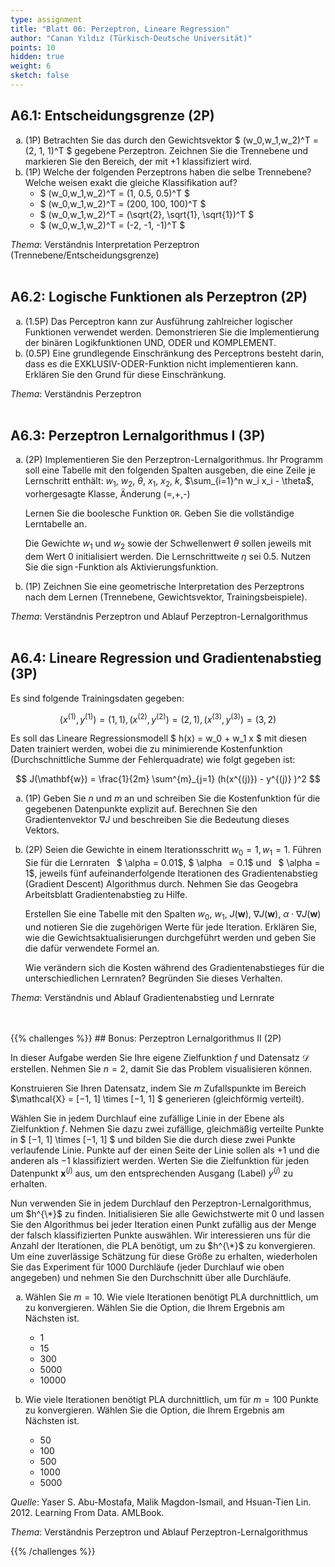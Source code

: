 ```yaml
---
type: assignment
title: "Blatt 06: Perzeptron, Lineare Regression"
author: "Canan Yıldız (Türkisch-Deutsche Universität)"
points: 10
hidden: true
weight: 6
sketch: false
---
```


<style type="text/css">
    ul { list-style-type: lower-alpha; }
    ul ul { list-style-type: circle; }
</style>



## A6.1: Entscheidungsgrenze (2P)

*   (1P) Betrachten Sie das durch den Gewichtsvektor $ (w_0,w_1,w_2)^T = (2, 1, 1)^T $ gegebene Perzeptron. Zeichnen Sie die Trennebene und markieren Sie den Bereich, der mit $+1$ klassifiziert wird.
*   (1P) Welche der folgenden Perzeptrons haben die selbe Trennebene? Welche weisen exakt die gleiche Klassifikation auf?
    *   $ (w_0,w_1,w_2)^T = (1, 0.5, 0.5)^T $
    *   $ (w_0,w_1,w_2)^T = (200, 100, 100)^T $
    *   $ (w_0,w_1,w_2)^T = (\sqrt{2}, \sqrt{1}, \sqrt{1})^T $
    *   $ (w_0,w_1,w_2)^T = (-2, -1, -1)^T $

*Thema*: Verständnis Interpretation Perzeptron (Trennebene/Entscheidungsgrenze)
<br><br>

## A6.2: Logische Funktionen als Perzeptron (2P)

*   (1.5P) Das Perceptron kann zur Ausführung zahlreicher logischer Funktionen verwendet werden. Demonstrieren Sie die Implementierung der binären Logikfunktionen UND, ODER und KOMPLEMENT.
*   (0.5P) Eine grundlegende Einschränkung des Perceptrons besteht darin, dass es die EXKLUSIV-ODER-Funktion nicht implementieren kann. Erklären Sie den Grund für diese Einschränkung.

*Thema*: Verständnis Perzeptron
<br><br>


## A6.3: Perzeptron Lernalgorithmus I (3P)

*   (2P) Implementieren Sie den Perzeptron-Lernalgorithmus. Ihr Programm soll eine Tabelle
    mit den folgenden Spalten ausgeben, die eine Zeile je Lernschritt enthält:
    $w_1$, $w_2$, $\theta$, $x_1$, $x_2$, $k$,  $\sum_{i=1}^n w_i x_i - \theta$, vorhergesagte Klasse, Änderung (=,+,-)

    Lernen Sie die boolesche Funktion `OR`. Geben Sie die vollständige Lerntabelle an.

    Die Gewichte $w_1$ und $w_2$ sowie der Schwellenwert $\theta$ sollen jeweils mit dem Wert $0$ initialisiert werden. Die Lernschrittweite $\eta$ sei $0.5$. Nutzen Sie die
    $\operatorname{sign}$-Funktion als Aktivierungsfunktion.


*   (1P) Zeichnen Sie eine geometrische Interpretation des Perzeptrons nach dem Lernen (Trennebene,  Gewichtsvektor, Trainingsbeispiele).

*Thema*: Verständnis Perzeptron und Ablauf Perzeptron-Lernalgorithmus
<br><br>

## A6.4: Lineare Regression und Gradientenabstieg (3P)

Es sind folgende Trainingsdaten gegeben:

$$ ( x^{(1)}, y^{(1)} ) = (1, 1), ( x^{(2)}, y^{(2)} ) = (2, 1), ( x^{(3)}, y^{(3)} ) = (3, 2) $$

Es soll das Lineare Regressionsmodell $ h(x) = w_0 + w_1 x $ mit diesen Daten trainiert werden, wobei die zu minimierende Kostenfunktion (Durchschnittliche Summe der Fehlerquadrate) wie folgt gegeben ist:

$$ J(\mathbf{w}) = \frac{1}{2m} \sum^{m}_{j=1} (h(x^{(j)}) - y^{(j)} )^2 $$

*   (1P) Geben Sie $n$ und $m$ an und schreiben Sie die Kostenfunktion für die gegebenen Datenpunkte explizit auf. Berechnen Sie den Gradientenvektor $\nabla J$ und beschreiben Sie die Bedeutung dieses Vektors.

*   (2P) Seien die Gewichte in einem Iterationsschritt $w_0 = 1, w_1 = 1$. Führen Sie für die Lernraten  $ \alpha = 0.01$, $ \alpha  = 0.1$ und  $ \alpha = 1$, jeweils fünf aufeinanderfolgende Iterationen des Gradientenabstieg (Gradient Descent) Algorithmus
durch. Nehmen Sie das Geogebra Arbeitsblatt Gradientenabstieg zu Hilfe.

    Erstellen Sie eine Tabelle mit den Spalten $w_0$, $w_1$, $J(\mathbf{w})$, $\nabla J(\mathbf{w})$, $\alpha \cdot \nabla J(\mathbf{w})$ und notieren Sie die zugehörigen Werte für jede Iteration. Erklären Sie, wie die Gewichtsaktualisierungen durchgeführt werden und geben Sie die dafür verwendete Formel an.
    
    Wie verändern sich die Kosten während des Gradientenabstieges für die unterschiedlichen Lernraten? Begründen Sie dieses Verhalten.

*Thema*: Verständnis und Ablauf Gradientenabstieg und Lernrate
<br><br>

<br>
{{% challenges %}}
## Bonus: Perzeptron Lernalgorithmus II (2P)

In dieser Aufgabe werden Sie Ihre eigene Zielfunktion $f$ und Datensatz $\mathcal{D}$ erstellen. Nehmen Sie $n = 2$, damit Sie das Problem visualisieren können.

Konstruieren Sie Ihren Datensatz, indem Sie $m$ Zufallspunkte im Bereich $\mathcal{X} = [−1, 1] \times [−1, 1] $ generieren (gleichförmig verteilt).

Wählen Sie in jedem Durchlauf eine zufällige Linie in der Ebene als Zielfunktion $f$. Nehmen Sie dazu zwei zufällige, gleichmäßig verteilte Punkte in $ [−1, 1] \times [−1, 1] $ und bilden Sie die durch diese zwei Punkte verlaufende Linie. Punkte
auf der einen Seite der Linie sollen als $+1$ und die anderen als $−1$ klassifiziert werden. Werten Sie die Zielfunktion für jeden Datenpunkt $\mathbf{x}^{(j)}$ aus, um den entsprechenden Ausgang (Label) $y^{(j)}$ zu erhalten.

Nun verwenden Sie in jedem Durchlauf den Perzeptron-Lernalgorithmus, um $h^{\*}$ zu finden. Initialisieren Sie alle Gewichstwerte mit $0$ und lassen Sie den Algorithmus bei jeder Iteration einen Punkt zufällig aus der Menge der falsch klassifizierten Punkte auswählen. Wir interessieren uns für die Anzahl der Iterationen, die PLA benötigt, um zu $h^{\*}$ zu konvergieren. Um eine zuverlässige Schätzung für diese Größe zu erhalten, wiederholen Sie das Experiment für $1000$ Durchläufe (jeder Durchlauf wie oben angegeben) und nehmen Sie den Durchschnitt über alle Durchläufe.

*   Wählen Sie $m=10$. Wie viele Iterationen benötigt PLA durchnittlich, um zu konvergieren. Wählen Sie die Option, die Ihrem Ergebnis am Nächsten ist.
    *   1
    *   15
    *   300
    *   5000
    *   10000

*   Wie viele Iterationen benötigt PLA durchnittlich, um für $m=100$ Punkte zu konvergieren. Wählen Sie die Option, die Ihrem Ergebnis am Nächsten ist.
    *   50
    *   100
    *   500
    *   1000
    *   5000

*Quelle*: Yaser S. Abu-Mostafa, Malik Magdon-Ismail, and Hsuan-Tien Lin. 2012. Learning From Data. AMLBook.

*Thema*: Verständnis Perzeptron und Ablauf Perzeptron-Lernalgorithmus

{{% /challenges %}}
